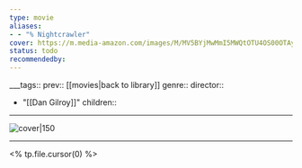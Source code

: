 ```yaml
---
type: movie
aliases:
- - "% Nightcrawler"
cover: https://m.media-amazon.com/images/M/MV5BYjMwMmI5MWQtOTU4OS00OTAyLTg0OTYtNmQ5YzExZTQ3ZWJhXkEyXkFqcGc@._V1_SX300.jpg
status: todo
recommendedby:
---
```

___tags:: prev:: [[movies|back to library]]
genre::
director:: 
  - "[[Dan Gilroy]]"
children::
___
![cover|150](https://m.media-amazon.com/images/M/MV5BYjMwMmI5MWQtOTU4OS00OTAyLTg0OTYtNmQ5YzExZTQ3ZWJhXkEyXkFqcGc@._V1_SX300.jpg)
___
<% tp.file.cursor(0) %>
